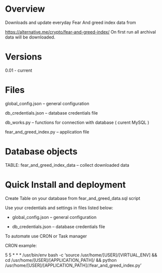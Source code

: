 # Overview
Downloads and update everyday Fear And greed index data from

https://alternative.me/crypto/fear-and-greed-index/
On first run all archival data will be downloaded.

# Versions

0.01 - current

# Files
global_config.json – general configuration

db_credentials.json – database credentials file

db_works.py – functions for connection with database ( curent MySQL )

fear_and_greed_index.py – application file

# Database objects
TABLE: fear_and_greed_index_data – collect downloaded data

# Quick Install and deployment

Create Table on your database from fear_and_greed_data.sql script

Use your credentials and settings in files listed below:

- global_config.json – general configuration

- db_credentials.json – database credentials file

To automate use CRON or Task manager

CRON example:

5 5 * * * /usr/bin/env bash -c ‘source /usr/home/[USER]/[VIRTUAL_ENV] && cd /usr/home/[USER]/[APPLICATION_PATH]/ && python /usr/home/[USER]/[APPLICATION_PATH]//fear_and_greed_index.py’